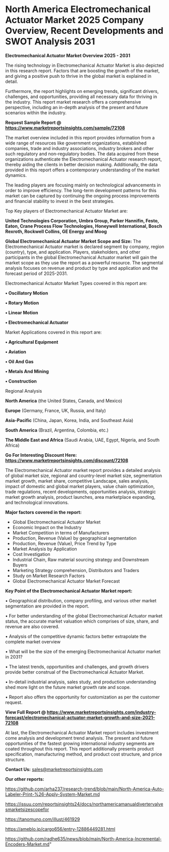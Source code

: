# North America Electromechanical Actuator Market 2025 Company Overview, Recent Developments and SWOT Analysis 2031

<Strong> Electromechanical Actuator Market Overview 2025 - 2031</strong>

The rising technology in Electromechanical Actuator Market is also depicted in this research report. Factors that are boosting the growth of the market, and giving a positive push to thrive in the global market is explained in detail.

Furthermore, the report highlights on emerging trends, significant drivers, challenges, and opportunities, providing all necessary data for thriving in the industry. This report market research offers a comprehensive perspective, including an in-depth analysis of the present and future scenarios within the industry.

<strong>Request Sample Report @ <a href=https://www.marketreportsinsights.com/sample/72108>https://www.marketreportsinsights.com/sample/72108</a></strong>

The market overview included in this report provides information from a wide range of resources like government organizations, established companies, trade and industry associations, industry brokers and other such regulatory and non-regulatory bodies. The data acquired from these organizations authenticate the Electromechanical Actuator research report, thereby aiding the clients in better decision making. Additionally, the data provided in this report offers a contemporary understanding of the market dynamics.

The leading players are focusing mainly on technological advancements in order to improve efficiency. The long-term development patterns for this market can be captured by continuing the ongoing process improvements and financial stability to invest in the best strategies.

Top Key players of Electromechanical Actuator Market are:

<strong>United Technologies Corporation, Umbra Group, Parker Hannifin, Festo, Eaton, Crane Process Flow Technologies, Honeywell International, Bosch Rexroth, Rockwell Collins, GE Energy and Moog</strong>

<strong><b>Global Electromechanical Actuator Market Scope and Size:</b></strong>
The Electromechanical Actuator market is declared segment by company, region (country), type, and application. Players, stakeholders, and other participants in the global Electromechanical Actuator market will gain the market scope as they use the report as a powerful resource. The segmental analysis focuses on revenue and product by type and application and the forecast period of 2025-2031.

Electromechanical Actuator Market Types covered in this report are:

<strong>• Oscillatory Motion

• Rotary Motion

• Linear Motion

• Electromechanical Actuator</strong>

Market Applications covered in this report are:

<strong>• Agricultural Equipment

• Aviation

• Oil And Gas

• Metals And Mining

• Construction</strong> 

Regional Analysis

<strong>North America</strong> (the United States, Canada, and Mexico)

<strong>Europe</strong> (Germany, France, UK, Russia, and Italy)

<strong>Asia-Pacific</strong> (China, Japan, Korea, India, and Southeast Asia)

<strong>South America</strong> (Brazil, Argentina, Colombia, etc.)

<strong>The Middle East and Africa</strong> (Saudi Arabia, UAE, Egypt, Nigeria, and South Africa)

<strong>Go For Interesting Discount Here: <a href=https://www.marketreportsinsights.com/discount/72108>https://www.marketreportsinsights.com/discount/72108</a></strong>

The Electromechanical Actuator market report provides a detailed analysis of global market size, regional and country-level market size, segmentation market growth, market share, competitive Landscape, sales analysis, impact of domestic and global market players, value chain optimization, trade regulations, recent developments, opportunities analysis, strategic market growth analysis, product launches, area marketplace expanding, and technological innovations.

<strong><b>Major factors covered in the report:</b></strong>
<ul>
  <li>Global Electromechanical Actuator Market </li>
  <li>Economic Impact on the Industry</li>
  <li>Market Competition in terms of Manufacturers</li>
  <li>Production, Revenue (Value) by geographical segmentation</li>
  <li>Production, Revenue (Value), Price Trend by Type</li>
  <li>Market Analysis by Application</li>
  <li>Cost Investigation</li>
  <li>Industrial Chain, Raw material sourcing strategy and Downstream Buyers</li>
  <li>Marketing Strategy comprehension, Distributors and Traders</li>
  <li>Study on Market Research Factors</li>
  <li>Global Electromechanical Actuator Market Forecast</li>
</ul>

<strong><b>Key Point of the Electromechanical Actuator Market report:</b></strong>

• Geographical distribution, company profiling, and various other market segmentation are provided in the report.

• For better understanding of the global Electromechanical Actuator market status, the accurate market valuation which comprises of size, share, and revenue are also covered.

• Analysis of the competitive dynamic factors better extrapolate the complete market overview

• What will be the size of the emerging Electromechanical Actuator market in 2031?

• The latest trends, opportunities and challenges, and growth drivers provide better construal of the Electromechanical Actuator Market.

• In-detail industrial analysis, sales study, and production understanding shed more light on the future market growth rate and scope.

• Report also offers the opportunity for customization as per the customer request.

<strong><b>View Full Report @ <a href=https://www.marketreportsinsights.com/industry-forecast/electromechanical-actuator-market-growth-and-size-2021-72108>https://www.marketreportsinsights.com/industry-forecast/electromechanical-actuator-market-growth-and-size-2021-72108</a></b></strong>


At last, the Electromechanical Actuator Market report includes investment come analysis and development trend analysis. The present and future opportunities of the fastest growing international industry segments are coated throughout this report. This report additionally presents product specification, manufacturing method, and product cost structure, and price structure.

<strong>Contact Us:</strong>
sales@marketreportsinsights.com

<strong>Our other reports:</strong>

<a href=https://github.com/arha237/research-trend/blob/main/North-America-Auto-Labeler-Print-%26-Apply-System-Market.md>https://github.com/arha237/research-trend/blob/main/North-America-Auto-Labeler-Print-%26-Apply-System-Market.md</a>

<a href=https://issuu.com/reportsinsights24/docs/northamericamanualdivertervalvesmarketsizescopefor>https://issuu.com/reportsinsights24/docs/northamericamanualdivertervalvesmarketsizescopefor</a>

<a href=https://tanomuno.com/illust/461929>https://tanomuno.com/illust/461929</a>

<a href=https://ameblo.jp/cargo656/entry-12886449281.html>https://ameblo.jp/cargo656/entry-12886449281.html</a>

<a href=https://github.com/radhe635/news/blob/main/North-America-Incremental-Encoders-Market.md>https://github.com/radhe635/news/blob/main/North-America-Incremental-Encoders-Market.md</a>"
